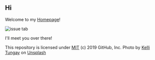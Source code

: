 ## Hi

Welcome to my [Homepage](https://qin-zx.github.io/intro-html/)!

![issue tab](https://lab.github.com/public/images/issue_tab.png)

I'll meet you over there!

This repository is licensed under [MIT](LICENSE) (c) 2019 GitHub, Inc.
Photo by [Kelli Tungay](https://unsplash.com/photos/Sj0nhVIb4eY) on [Unsplash](https://unsplash.com/)
